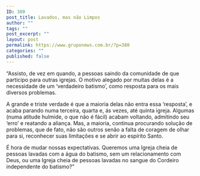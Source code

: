 ```yaml
---
ID: 380
post_title: Lavados, mas não Limpos
author: ""
tags: ""
post_excerpt: ""
layout: post
permalink: https://www.gruponews.com.br/?p=380
categories: ""
published: false
---
```

“Assisto, de vez em quando, a pessoas saindo da comunidade de que participo para outras igrejas. O motivo alegado por muitas delas é a necessidade de um ‘verdadeiro batismo’, como resposta para os mais diversos problemas.

A grande e triste verdade é que a maioria delas não entra essa ‘resposta’, e acaba parando numa terceira, quarta e, ás vezes, até quinta igreja. Algumas (numa atitude hulmide, o que não é fácil) acabam voltando, admitindo seu ‘erro’ e reatando a aliança. Mas, a maioria, continua procurando solução de problemas, que de fato, não são outros senão a falta de coragem de olhar para si, reconhecer suas limitações e se abrir ao espírito Santo.

É hora de mudar nossas expectativas. Queremos uma Igreja cheia de pessoas lavadas com a água do batismo, sem um relacionamento com Deus, ou uma Igreja cheia de pessoas lavadas no sangue do Cordeiro independente do batismo?”